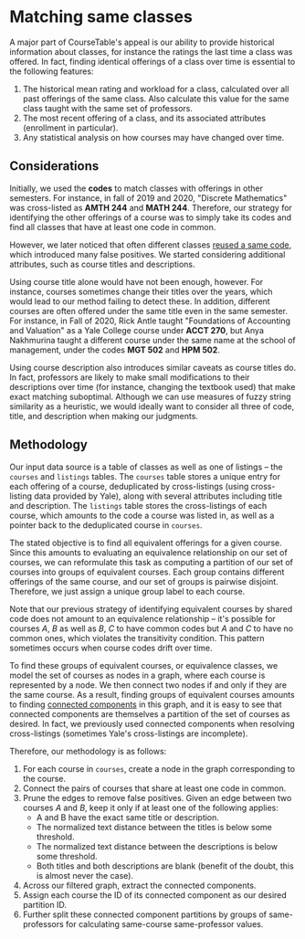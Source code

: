 # Matching same classes

A major part of CourseTable's appeal is our ability to provide historical information about classes, for instance the ratings the last time a class was offered. In fact, finding identical offerings of a class over time is essential to the following features:

1. The historical mean rating and workload for a class, calculated over all past offerings of the same class. Also calculate this value for the same class taught with the same set of professors.
2. The most recent offering of a class, and its associated attributes (enrollment in particular).
3. Any statistical analysis on how courses may have changed over time.

## Considerations

Initially, we used the **codes** to match classes with offerings in other semesters. For instance, in fall of 2019 and 2020, "Discrete Mathematics" was cross-listed as **AMTH 244** and **MATH 244**. Therefore, our strategy for identifying the other offerings of a course was to simply take its codes and find all classes that have at least one code in common.

However, we later noticed that often different classes [reused a same code](https://docs.google.com/document/d/1CjAwgnbwTu-BATFX6o4qDYUcaQNo4JQ_V36h6qL8hy0/edit#), which introduced many false positives. We started considering additional attributes, such as course titles and descriptions.

Using course title alone would have not been enough, however. For instance, courses sometimes change their titles over the years, which would lead to our method failing to detect these. In addition, different courses are often offered under the same title even in the same semester. For instance, in Fall of 2020, Rick Antle taught "Foundations of Accounting and Valuation" as a Yale College course under **ACCT 270**, but Anya Nakhmurina taught a different course under the same name at the school of management, under the codes **MGT 502** and **HPM 502**.

Using course description also introduces similar caveats as course titles do. In fact, professors are likely to make small modifications to their descriptions over time (for instance, changing the textbook used) that make exact matching suboptimal. Although we can use measures of fuzzy string similarity as a heuristic, we would ideally want to consider all three of code, title, and description when making our judgments.

## Methodology

Our input data source is a table of classes as well as one of listings – the `courses` and `listings` tables. The `courses` table stores a unique entry for each offering of a course, deduplicated by cross-listings (using cross-listing data provided by Yale), along with several attributes including title and description. The `listings` table stores the cross-listings of each course, which amounts to the code a course was listed in, as well as a pointer back to the deduplicated course in `courses`.

The stated objective is to find all equivalent offerings for a given course. Since this amounts to evaluating an equivalence relationship on our set of courses, we can reformulate this task as computing a partition of our set of courses into groups of equivalent courses. Each group contains different offerings of the same course, and our set of groups is pairwise disjoint. Therefore, we just assign a unique group label to each course.

Note that our previous strategy of identifying equivalent courses by shared code does not amount to an equivalence relationship – it's possible for courses *A*, *B* as well as *B*, *C* to have common codes but *A* and *C* to have no common ones, which violates the transitivity condition. This pattern sometimes occurs when course codes drift over time.

To find these groups of equivalent courses, or equivalence classes, we model the set of courses as nodes in a graph, where each course is represented by a node. We then connect two nodes if and only if they are the same course. As a result, finding groups of equivalent courses amounts to finding [connected components](https://en.wikipedia.org/wiki/Component_(graph_theory)) in this graph, and it is easy to see that connected components are themselves a partition of the set of courses as desired. In fact, we previously used connected components when resolving cross-listings (sometimes Yale's cross-listings are incomplete).

Therefore, our methodology is as follows:

1. For each course in `courses`, create a node in the graph corresponding to the course.
2. Connect the pairs of courses that share at least one code in common.
3. Prune the edges to remove false positives. Given an edge between two courses *A* and *B*, keep it only if at least one of the following applies:
   - A and B have the exact same title or description.
   - The normalized text distance between the titles is below some threshold.
   - The normalized text distance between the descriptions is below some threshold.
   - Both titles and both descriptions are blank (benefit of the doubt, this is almost never the case).
4. Across our filtered graph, extract the connected components.
5. Assign each course the ID of its connected component as our desired partition ID.
6. Further split these connected component partitions by groups of same-professors for calculating same-course same-professor values.

